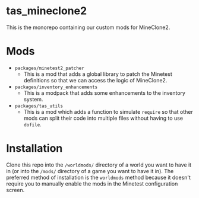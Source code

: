 # tas_mineclone2

This is the monorepo containing our custom mods for MineClone2.

# Mods

-   `packages/minetest2_patcher`
    -   This is a mod that adds a global library to patch the Minetest definitions so that we can access the logic of MineClone2.
-   `packages/inventory_enhancements`
    -   This is a modpack that adds some enhancements to the inventory system.
-   `packages/tas_utils`
    -   This is a mod which adds a function to simulate `require` so that other mods can split their code into multiple files without having to use `dofile`.

# Installation

Clone this repo into the `/worldmods/` directory of a world you want to have it in (or into the `/mods/` directory of a game you want to have it in).
The preferred method of installation is the `worldmods` method because it doesn't require you to manually enable the mods in the Minetest configuration screen.
